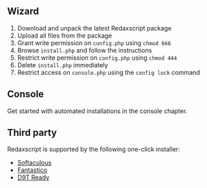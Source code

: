 Wizard
------

1. Download and unpack the latest Redaxscript package
1. Upload all files from the package
1. Grant write permission on `config.php` using `chmod 666`
1. Browse `install.php` and follow the instructions
1. Restrict write permission on `config.php` using `chmod 444`
1. Delete `install.php` immediately
1. Restrict access on `console.php` using the `config lock` command


Console
-------

Get started with automated installations in the console chapter.


Third party
-----------

Redaxscript is supported by the following one-click installer:

* [Softaculous](https://softaculous.com)
* [Fantastico](https://netenberg.com)
* [D9T Ready](https://d9tready.com)